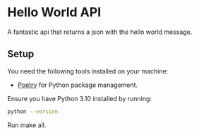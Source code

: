 # Hello World API

A fantastic api that returns a json with the hello world message.

## Setup

You need the following tools installed on your machine:

- [Poetry](https://python-poetry.org) for Python package management.

Ensure you have Python 3.10 installed by running:

```bash
python --version
```

Run make all.
